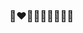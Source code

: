 ### 🖤❤️🤍🤎🧡💜💛💙💚

<!--
**gejiDESIGN/gejiDESIGN** 🎥 _camera rolling_ and 🎬 _ ACTION _ 

`README.md` (this file)

TO FULLY UNDERSTAND FREE WILL THROUGH GENUINE PERSONALITY BY METHODICAL CREATION.
Trust your instinct, imagination, and if-then* principles. The time put in will 
reflect from draft to final. Keep in mind these foundational practices. No matter
the medium, your best work will prove worthy if your design portfolio is treated 
with the respect you owe it. You are challenged to never let mistakes along the 
plain leave you feeling low and unmotivated. These are natural characteristics of
editing. 

There are many examples of expression when it boils down to medium, format, and 
style. Browse the gejiDESIGN "Easel of Contents". Every example listed is available
to guide you and your work from start to finish. Feel justified in putting your own 
twist too! Art has no tethers. Consider the gravity of crude and/or dirogotory messages
for the betterment of others. Not to mention yourself. 

Without further ado, go get it! Be it! It will be forever a part of you that all of us 
can marvel about!


Easel of Contents

•Acid-Wash Denim & Fabrics
•Acrylic Technique
•Belt Buckle Conversion
•Birding Templates by Region
•Borders and Frames
•Caligraphy Creator and Font Programming
•Culinary Workshop
•Cribbage Boarding
•Drum Concept and Build Template
•Flowers and vegetation for Crafting
•Flowers and vegetation for poupouri
•Guitar Lessons
•Gardeners Almanac by Region
•Goose Chase Games
•Intermittent Materials Weave & Wears
•Jewelry by Judy Bench
•Jingles for Personal & Business
•Logo Creation and Strategic Workshop
•Oil Technique
•Monochromatic Imaging
•Recipe Book Template
•
